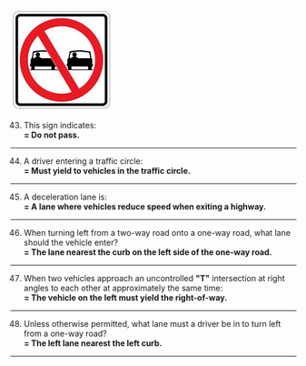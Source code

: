 ![do not pass](https://github.com/tamunoWoks/drivers_assessment/blob/main/images/dont_pass.jfif)

43. This sign indicates:  
    **= Do not pass.**  
---
44. A driver entering a traffic circle:  
    **= Must yield to vehicles in the traffic circle.**
---
45. A deceleration lane is:   
    **= A lane where vehicles reduce speed when exiting a highway.**  
---
46. When turning left from a two-way road onto a one-way road, what lane should the vehicle enter?  
    **= The lane nearest the curb on the left side of the one-way road.**  
---
47. When two vehicles approach an uncontrolled **"T"** intersection at right angles to each other at approximately the same time:  
    **= The vehicle on the left must yield the right-of-way.**  
---
48. Unless otherwise permitted, what lane must a driver be in to turn left from a one-way road?  
    **= The left lane nearest the left curb.**  
---
